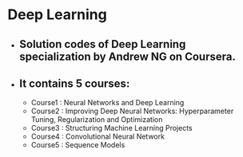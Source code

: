 # Deep Learning 

* ## Solution codes of Deep Learning specialization by Andrew NG on Coursera.
* ## It contains 5 courses:
   + Course1 : Neural Networks and Deep Learning
   + Course2 : Improving Deep Neural Networks: Hyperparameter Tuning, Regularization and Optimization
   + Course3 : Structuring Machine Learning Projects
   + Course4 : Convolutional Neural Network
   + Course5 : Sequence Models

